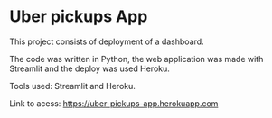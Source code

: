 # Uber pickups App

This project consists of deployment of a dashboard.

The code was written in Python, the web application was made with Streamlit and the deploy was used Heroku.

Tools used: Streamlit and Heroku.

Link to acess: https://uber-pickups-app.herokuapp.com
